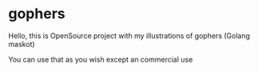 # gophers

Hello, this is OpenSource project with my illustrations of gophers (Golang maskot)

You can use that as you wish except an commercial use